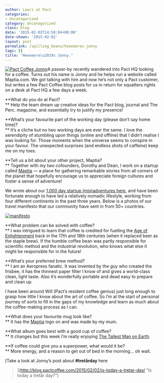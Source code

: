 ```yaml
---
author: Lowri at Pact
categories:
- Uncategorized
category: Uncategorized
class: blog
date: '2015-02-02T14:58:04+00:00'
date-shown: '2015-02-02'
layout: post
permalink: /spilling_beans/heeeeeres-jonny
tags: []
title: "Heeeeere\u2019s Jonny."
---
```


[![Pact Coffee
Jonny](https://pactcoffee.files.wordpress.com/2015/01/photo-3-1.jpg?w=300)](https://pactcoffee.files.wordpress.com/2015/01/photo-3-1.jpg)A
passer-by recently wandered into Pact HQ looking for a coffee. Turns out his
name is Jonny and he helps run a website called Maptia.com. We got talking
with him and now he’s not only a Pact customer, but writes a few Pact Coffee
blog posts for us in return for squatters rights on a desk at Pact HQ a few
days a week.

**What do you do at Pact?  
** Help the team dream up creative ideas for the Pact blog, journal and The
Perc. magazine, and essentially try to justify my presence!

**What’s your favourite part of the working day (please don’t say home time)?  
** It’s a cliche but no two working days are ever the same. I love the
serendipity of stumbling upon things (online and offline) that I didn’t
realise I was looking for. Those moments when the universe seems to conspire
in your favour. The unexpected surprises (and endless shots of caffeine) keep
me on my toes.

**Tell us a bit about your other project, Maptia?  
** Together with my two cofounders, Dorothy and Dean, I work on a startup
called [Maptia](http://maptia.com) — a place for gathering remarkable stories
from all corners of the planet that hopefully encourage us to appreciate
foreign cultures and foster a sense of adventure!

We wrote about our [1,000 day startup (mis)adventures
here](https://medium.com/@Maptia/2c85c462d508), and have been fortunate enough
to have led a relatively nomadic lifestyle, working from four different
continents in the past three years. Below is a photos of our travel manifesto
that our community have sent in from 50+ countries.

[![manifesto](https://pactcoffee.files.wordpress.com/2015/01/manifesto.jpeg?w=545)](https://pactcoffee.files.wordpress.com/2015/01/manifesto.jpeg)

**What problem can be solved with coffee?  
** I was intrigued to learn that coffee is credited for fuelling the [Age of
Enlightenment](https://www.youtube.com/watch?v=tsFxH2zdi_Y) back in the 17th
and 18th centuries (when it replaced beer as the staple brew). If the humble
coffee bean was partly responsible for scientific method and the industrial
revolution, who knows what else it might be responsible for in the future!

**What’s your preferred brew method?  
** I am an Aeropress fanatic. It was invented by the guy who created the
frisbee, it has the thinnest paper filter I know of and gives a world-class
clean, light taste. Also it’s wonderfully portable and dead easy to prepare
and clean up.

I have been around Will (Pact’s resident coffee genius) just long enough to
grasp how little I know about the art of coffee. So I’m at the start of
personal journey of sorts to fill in the gaps of my knowledge and learn as
much about the coffee-making process as I can.

**What does your favourite mug look like?  
** It has the [Maptia](http://maptia.com) logo on and was made by my mum.

**What album goes best with a good cup of coffee?  
** It changes but this week I’m really enjoying [The Tallest Man on
Earth](http://www.thetallestmanonearth.com/).

**If coffee could give you a superpower, what would it be?  
** More energy, and a reason to get out of bed in the morning… oh wait.

[Take a look at Jonny’s post about **#tretårday** here
>](http://blog.pactcoffee.com/2015/02/02/is-today-a-tretar-day/ "Is today a
tretår day?")
